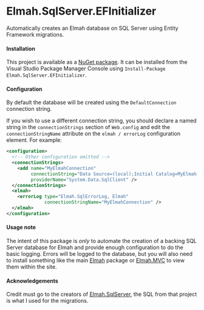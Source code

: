 Elmah.SqlServer.EFInitializer
=============================

Automatically creates an Elmah database on SQL Server using Entity Framework migrations.

#### Installation

This project is available as a [NuGet package](https://www.nuget.org/packages/Elmah.SqlServer.EFInitializer/).
It can be installed from the Visual Studio Package Manager Console using `Install-Package Elmah.SqlServer.EFInitializer`.

#### Configuration

By default the database will be created using the `DefaultConnection` connection string.

If you wish to use a different connection string, you should declare a named string in the `connectionStrings` section of `Web.config` and edit the `connectionStringName` attribute on the `elmah / errorLog` configuration element. For example:

```xml
<configuration>
  <!-- Other configuration omitted -->
  <connectionStrings>
    <add name="MyElmahConnection"
         connectionString="Data Source=(local);Initial Catalog=MyElmah;Integrated Security=True;"
         providerName="System.Data.SqlClient" />
  </connectionStrings>
  <elmah>
    <errorLog type="Elmah.SqlErrorLog, Elmah" 
              connectionStringName="MyElmahConnection" />
  </elmah>
</configuration>
```

#### Usage note

The intent of this package is _only_ to automate the creation of a backing SQL Server database for Elmah and provide enough configuration to do the basic logging. Errors will be logged to the database, but you will also need to install something like the main [Elmah](https://www.nuget.org/packages/elmah/) package or [Elmah.MVC](https://www.nuget.org/packages/Elmah.MVC/) to view them within the site.

#### Acknowledgements

Credit must go to the creators of [Elmah.SqlServer](https://www.nuget.org/packages/elmah.sqlserver/1.2.0), the SQL from that project is what I used for the migrations.
